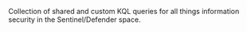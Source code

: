 Collection of shared and custom KQL queries for all things information security in the Sentinel/Defender space.
